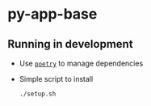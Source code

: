 # py-app-base 

## Running in development

- Use [`poetry`](https://github.com/python-poetry/poetry) to manage dependencies
- Simple script to install

    ```bash
    ./setup.sh
    ```
